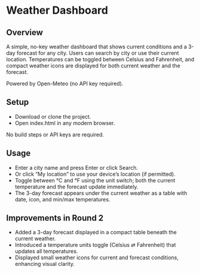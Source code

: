 # Weather Dashboard

## Overview
A simple, no-key weather dashboard that shows current conditions and a 3-day forecast for any city. Users can search by city or use their current location. Temperatures can be toggled between Celsius and Fahrenheit, and compact weather icons are displayed for both current weather and the forecast.

Powered by Open-Meteo (no API key required).

## Setup
- Download or clone the project.
- Open index.html in any modern browser.

No build steps or API keys are required.

## Usage
- Enter a city name and press Enter or click Search.
- Or click “My location” to use your device’s location (if permitted).
- Toggle between °C and °F using the unit switch; both the current temperature and the forecast update immediately.
- The 3-day forecast appears under the current weather as a table with date, icon, and min/max temperatures.

## Improvements in Round 2
- Added a 3-day forecast displayed in a compact table beneath the current weather.
- Introduced a temperature units toggle (Celsius ⇄ Fahrenheit) that updates all temperatures.
- Displayed small weather icons for current and forecast conditions, enhancing visual clarity.